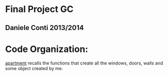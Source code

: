 Final Project GC
================
Daniele Conti 2013/2014
-----------------------

Code Organization:
==================
[apartment](https://github.com/cvdlab-cg/404036/blob/master/final_project/scripts/apartment.js) recalls the functions that create all the windows, doors, walls and some object created by me.
